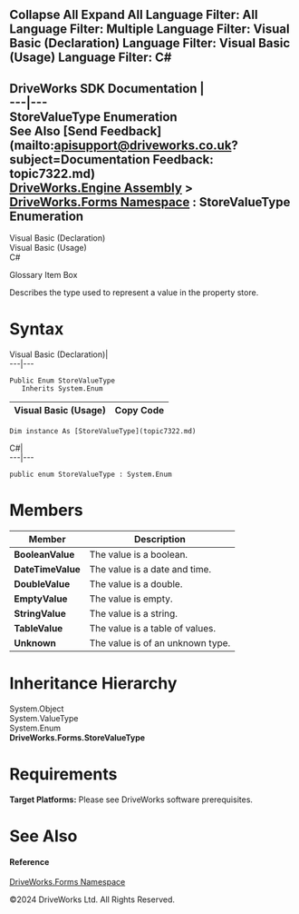        

 Collapse All Expand All  Language Filter: All  Language Filter: Multiple  Language Filter: Visual Basic (Declaration) Language Filter: Visual Basic (Usage) Language Filter: C#  
---  
DriveWorks SDK Documentation  |   
---|---  
StoreValueType Enumeration   
See Also [Send Feedback](mailto:apisupport@driveworks.co.uk?subject=Documentation Feedback: topic7322.md)  
[DriveWorks.Engine Assembly](topic2156.md) > [DriveWorks.Forms Namespace](topic7266.md) : StoreValueType Enumeration  
---  
  
Visual Basic (Declaration)    
Visual Basic (Usage)    
C# 

Glossary Item Box

Describes the type used to represent a value in the property store. 

# Syntax

Visual Basic (Declaration)|   
---|---  
      
    
    Public Enum StoreValueType 
       Inherits System.Enum  
  
Visual Basic (Usage)| Copy Code  
---|---  
      
    
    Dim instance As [StoreValueType](topic7322.md)  
  
C#|   
---|---  
      
    
    public enum StoreValueType : System.Enum   
  
# Members

Member| Description  
---|---  
**BooleanValue**|  The value is a boolean.  
**DateTimeValue**|  The value is a date and time.  
**DoubleValue**|  The value is a double.  
**EmptyValue**|  The value is empty.  
**StringValue**|  The value is a string.  
**TableValue**|  The value is a table of values.  
**Unknown**|  The value is of an unknown type.  
  
# Inheritance Hierarchy

System.Object  
System.ValueType  
System.Enum  
**DriveWorks.Forms.StoreValueType**  


# Requirements

**Target Platforms:** Please see DriveWorks software prerequisites.

# See Also

#### Reference

[DriveWorks.Forms Namespace](topic7266.md)

©2024 DriveWorks Ltd. All Rights Reserved.

